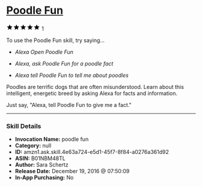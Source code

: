 # [Poodle Fun](http://alexa.amazon.com/#skills/amzn1.ask.skill.4e63a724-e5d1-45f7-8f84-a0276a361d92)
![5 stars](../../images/ic_star_black_18dp_1x.png)![5 stars](../../images/ic_star_black_18dp_1x.png)![5 stars](../../images/ic_star_black_18dp_1x.png)![5 stars](../../images/ic_star_black_18dp_1x.png)![5 stars](../../images/ic_star_black_18dp_1x.png) 1

To use the Poodle Fun skill, try saying...

* *Alexa Open Poodle Fun*

* *Alexa, ask Poodle Fun for a poodle fact*

* *Alexa tell Poodle Fun to tell me about poodles*

Poodles are terrific dogs that are often misunderstood. Learn about this intelligent, energetic breed by asking Alexa for facts and information.

Just say, "Alexa, tell Poodle Fun to give me a fact."

***

### Skill Details

* **Invocation Name:** poodle fun
* **Category:** null
* **ID:** amzn1.ask.skill.4e63a724-e5d1-45f7-8f84-a0276a361d92
* **ASIN:** B01NBM48TL
* **Author:** Sara Schertz
* **Release Date:** December 19, 2016 @ 07:50:09
* **In-App Purchasing:** No
